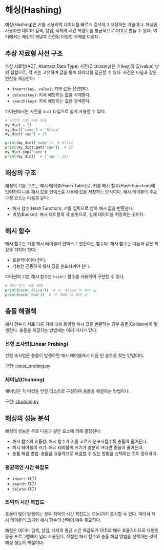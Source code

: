# 해싱(Hashing)

해싱(Hashing)은 키를 사용하여 데이터를 빠르게 검색하고 저장하는 기술이다. 해싱을 사용하면 데이터 검색, 삽입, 삭제의 시간 복잡도를 평균적으로 O(1)로 만들 수 있다. 여기에서는 해싱의 개념과 관련된 다양한 주제를 다룬다.

## 추상 자료형 사전 구조

추상 자료형(ADT, Abstract Data Type) 사전(Dictionary)은 키(key)와 값(value) 쌍의 집합으로, 각 키는 고유하며 값을 통해 데이터를 접근할 수 있다. 사전은 다음과 같은 연산을 제공한다:

- `insert(key, value)`: 키와 값을 삽입한다.
- `delete(key)`: 키에 해당하는 값을 삭제한다.
- `search(key)`: 키에 해당하는 값을 검색한다.

파이썬에서는 사전을 `dict` 타입으로 쉽게 사용할 수 있다.

```python
# 사전의 기본 사용 예제
my_dict = {}
my_dict['name'] = 'Alice'
my_dict['age'] = 25

print(my_dict['name'])  # Alice
print(my_dict.get('age'))  # 25
my_dict.pop('name')
print(my_dict)  # {'age': 25}
```

## 해싱의 구조

해싱의 기본 구조는 해시 테이블(Hash Table)로, 키를 해시 함수(Hash Function)에 입력하여 나온 해시 값을 인덱스로 사용해 값을 저장하는 방식이다. 해시 테이블의 주요 구성 요소는 다음과 같다:

- 해시 함수(Hash Function): 키를 입력으로 받아 해시 값을 반환한다.
- 버킷(Bucket): 해시 테이블의 각 슬롯으로, 실제 데이터를 저장하는 곳이다.

## 해시 함수

해시 함수는 키를 해시 테이블의 인덱스로 변환하는 함수다. 해시 함수는 다음과 같은 특성을 가져야 한다:

- 효율적이어야 한다.
- 가능한 균등하게 해시 값을 분포시켜야 한다.

파이썬의 기본 해시 함수는 `hash()` 함수를 사용하여 구현할 수 있다.

```python
# 해시 함수 사용 예제
print(hash('Alice'))  # 키 'Alice'의 해시 값
print(hash('Bob'))  # 키 'Bob'의 해시 값
```

## 충돌 해결책

해시 함수가 서로 다른 키에 대해 동일한 해시 값을 반환하는 경우 충돌(Collision)이 발생한다. 충돌을 해결하는 방법에는 여러 가지가 있다.

### 선형 조사법(Linear Probing)

선형 조사법은 충돌이 발생하면 해시 테이블에서 다음 빈 슬롯을 찾는 방법이다.

구현: [linear_probing.py](https://github.com/pacho-h/data-structure-in-python/blob/main/9-Hashing/linear_probing.py)

### 체이닝(Chaining)

체이닝은 각 버킷을 연결 리스트로 구성하여 충돌을 해결하는 방법이다.

구현: [chaining.py](https://github.com/pacho-h/data-structure-in-python/blob/main/9-Hashing/chaining.py)

## 해싱의 성능 분석

해싱의 성능은 주로 다음과 같은 요소에 의해 결정된다:

- 해시 함수의 효율성: 해시 함수가 키를 고르게 분포시킬수록 충돌이 줄어든다.
- 해시 테이블의 크기: 해시 테이블의 크기가 충분히 크다면 충돌이 줄어든다.
- 충돌 해결 방법: 충돌을 효율적으로 해결할 수 있는 방법을 선택하는 것이 중요하다.

### 평균적인 시간 복잡도

- `insert`: O(1)
- `search`: O(1)
- `delete`: O(1)

### 최악의 시간 복잡도

충돌이 많이 발생하는 경우 최악의 시간 복잡도는 O(n)까지 증가할 수 있다. 따라서 해시 테이블의 크기와 해시 함수의 선택이 매우 중요하다.

해싱은 데이터 검색, 삽입, 삭제의 평균 시간 복잡도가 O(1)로 매우 효율적이므로 다양한 응용 프로그램에서 널리 사용된다. 적절한 해시 함수와 충돌 해결 방법을 선택하는 것이 해싱 성능의 핵심이다.
